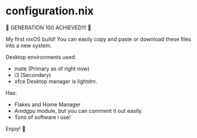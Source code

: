 # configuration.nix
💜 GENERATION 100 ACHIEVED!!! 💜

My first nixOS build! You can easily copy and paste or download these files into a new system.

Desktop environments used:
- mate (Primary as of right now)
- i3 (Secondary)
- xfce
Desktop manager is lightdm.

Has:
- Flakes and Home Manager
- Amdgpu module, but you can comment it out easily.
- Tons of software i use!

Enjoy! 🌟